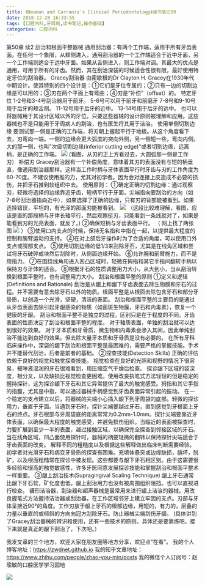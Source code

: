 ```yaml
---
title: 《Newman and Carranza's Clinical Periodontology》读书笔记09
date: 2018-12-28 16:33:55
tags: [口腔内科,牙周病,读书笔记,操作基础]
categories: 口腔内科
---
```

第50章 续2
刮治和根面平整器械
通用刮治器：有两个工作端，适用于所有牙齿表面。在任何一个象限，从颊侧进入，通用刮治器的一个工作端适合于近中牙面，另一个工作端则适合于远中牙面。如果从舌侧进入，则工作端对调。其最大的优点是通用，可用于所有的牙齿。然而，其在刮治深袋的时候适合性很有限，最好使用特定牙位的刮治器。
Gracey刮治器
由密歇根的Dr Clayton H. Gracey在1930年代中期设计。使其特别的四个设计是：①它们是牙位专属的；②只有一边的切割边缘是可以用的；③刃在两个平面上有弯曲；④刃是“补偿”（offset）的。
特定牙位
1-2号和3-4号刮治器用于前牙。
5-6号可以用于前牙和前磨牙
7-8号和9-10号用于后牙的颊舌侧。
11-12号用于后牙的近中。
13-14号用于后牙的远中。
也可以将器械用于其设计区域以外的牙位，只要这些器械的设计原则被理解和应用。这些器械也不是只能用于牙周病人的刮治，也有医生将其用于洁治。
使用单侧切割边缘
要测试那一侧是正确的工作端，将刃朝上握起平行于地板。从这个角度看下去，刃弯向一端。一侧的边缘会更大弧度的突向外侧，另一侧短一些，弯向内侧。大的那一侧，也叫"次级切割边缘(inferior cutting edge)"或者切割边缘，远离柄，是正确的工作端。
![](https://zymblog-1258069789.cos.ap-chengdu.myqcloud.com/blog0068-lcyzbxbj09/01.jpg)
(看图，从刃的正上方看过去，大圆弧那一侧是工作刃）
补偿刃
Gracey刮治器有一个补偿角度，意味着其刃的表面没有与短的柄垂直，像通用刮治器那样。这样当工作时柄与牙体表面平行时牙齿与刃的工作角度为60-70度。不建议使用推的力，尤其对初学者。因为会对连接上皮造成不必要的损伤，并把牙石推到软组织中去。
使用原则：
①确定正确的切割边缘：通过观察刃，轻微将选择的边缘靠近牙齿，短柄平行于牙面。尖端指向要刮治的方向（如7-8号刮治器指向近中），如果选择了正确的边缘，只有刃的背部能被看到。如果选择错误，平坦的，有光泽的那面刃能被看到。
![](https://zymblog-1258069789.cos.ap-chengdu.myqcloud.com/blog0068-lcyzbxbj09/02.jpg)
（这段比较难理解，看图，应该是直的那段柄与牙体长轴平行，然后观察挺刃，只能看到一条线就对了，如果是能看到刃的光亮表面，就反了。)
②确保短柄与牙齿表面平行。
（ 网上找了两张图
![](https://zymblog-1258069789.cos.ap-chengdu.myqcloud.com/blog0068-lcyzbxbj09/03.jpg)
）
③使用口内支点的时候，保持无名指和中指在一起，以提供最大程度的控制和腕臂运动的支持。
④在对上颌后牙操作时为了合适的角度，可以使用口外支点或腭部支点。
⑤使用切割边缘的低1/3来刮除牙石，尤其是在线角区域和尝试将牙石破碎成块然后刮除时，从侧面边缘开始。
⑥允许腕和前臂施力，而不是用指力。
⑦在围绕线角和进入凹凸区域时，轻微在拇指和其它手指间翻转手柄以保持刃与牙体的适合。
⑧根据牙石的性质调整用力大小，从大到小，当从刮治转换到根面平整时，也有调整用力大小。
刮治和根面平整的原则
①定义和逻辑(Definitions and Rationale)
刮治是从龈上和龈下牙齿表面去除生物膜和牙石的过程。并不需要有意去除牙石以外的物质。根面平整是从根面去除包含牙石和部分牙骨质，以创造一个光滑，坚硬，清洁的表面。
刮治和根面平整的主要目的是通过从牙齿表面去除引起牙龈感染的物质（如菌斑生物膜，牙石和内毒素），恢复一个健康的牙龈。
刮治和根面平整不是独立的过程，区别只是在于程度的不同。牙齿表面的性质决定了刮治和根面平整的程度。
对于釉质表面，单独的刮治就可以达到很好的效果。
对于牙本质和牙骨质，微生物和内毒素会渗入其间，因此单纯刮治不能达到良好的效果。但去除大量牙本质和牙骨质是没有必要的。
在所有牙科临床操作中，深袋的龈下刮治和根面平整是最困难的，需要严格的掌握技能。手术并不能替代刮治，后者是前者的基础。
②探查技能(Detection Skills)
正确的评估依赖于良好的视觉和触觉探查技能。
视觉检查在良好的光照和视野的情况下很容易，被唾液湿润的牙石很难看到，用压缩空气干燥后检查。
探诊龈下区域的袋深度，根分叉，以及缺损比视觉检查更困难。使用改良执笔式方法轻轻的但是稳定的握持探针，这为探诊龈下牙石和其它异常提供了最大的触觉感受。拇指和其它手指的指腹，尤其是中指，可以通过器械手柄感觉到牙齿表面异常引起的振动。
在一个稳定的支点建立以后，将器械的尖端小心插入龈下到牙周袋的底部。轻微的探诊用力，垂直于牙面。当遇到牙石时，探针尖端要越过牙石，直到感觉到牙根面上牙石的终点。牙石根部与牙周袋底的距离常常为0.2mm-1.0mm。探针尖端要靠近牙体表面，以确保最大程度的触觉感受，并避免损伤组织。当临近的表面被探查时，力要扩展到至少一半的表面，越过接触区域，以确保完全探查到邻接区域的牙石。当在线角区域，凹凸面使用探针时，器械的柄要轻微的翻转以保持探针尖端适合于牙齿表面的改变。
解释不同的粗糙度以及根据这些解释做出临床判断需要经验。初学者对光滑牙石和病变牙骨质的探查有困难。充填体悬突或边缘缺损，龋坏，脱矿，以及根面粗糙常在探诊中被发现。这些都要与龈下牙石相区别。由于这需要很多经验和很高的触觉敏感性，许多牙医同意发展探诊技能和掌握刮治和根面平整术一样重要。
③龈上刮治技术(Supragingival Scaling Technique)
龈上牙石通常比龈下牙石软，矿化度也低。龈上刮治用力也没有被周围组织阻挡。也可以直视进行检查。
镰形洁治器，刮治器和超声器械是最常用来进行龈上洁治的器械。用改良握笔式方法握持洁治器或刮治器，在工作区域邻牙上建立牢固的支点。刃部与牙体呈接近90°的角度。工作刃放于龈上牙石的根部边缘，用短的，有力的，层叠的力量以垂直的或倾斜的方向向冠方刮除牙石。防止器械尖端刮伤牙龈。
(具体讲到了Gracey刮治器械的辨识和使用，还有一些技术的原则。具体还是要靠练吧。接下来就是真正的龈下刮治了，下次吧。）

我发文章的三个地方，欢迎大家在朋友圈等地方分享，欢迎点“在看”。
我的个人博客地址：https://zwdnet.github.io
我的知乎文章地址： https://www.zhihu.com/people/zhao-you-min/posts
我的微信个人订阅号：赵瑜敏的口腔医学学习园地

![](https://zymblog-1258069789.cos.ap-chengdu.myqcloud.com/other/wx.jpg)